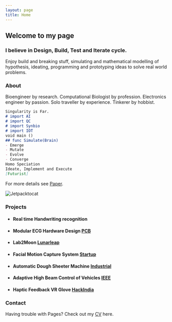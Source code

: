```yaml
---
layout: page
title: Home
---
```


## Welcome to my page
### I believe in Design, Build, Test and Iterate cycle.

Enjoy build and breaking stuff, simulating and mathematical modelling of hypothesis, ideating, programming and prototyping ideas to solve real world problems.

### About
Bioengineer by research.
Computational Biologist by profession.
Electronics engineer by passion.
Solo traveller by experience.
Tinkerer by hobbist.

```markdown
Singularity is Far.
# import AI
# import QC
# import Synbio
# import IOT
void main ()
## func Simulate(Brain)
- Emerge
- Mutate
- Evolve
- Converge
Homo Speciation
Ideate, Implement and Execute
[Futurist]
```
For more details see [Paper](https://www.intechopen.com/books/synthetic-biology-new-interdisciplinary-science/synthetic-biology-artificial-intelligence-and-quantum-computing).

![Jetpacktocat](https://octodex.github.com/images/jetpacktocat.png)

### Projects
* ####  Real time Handwriting recognition
* ####  Modular ECG Hardware Design [PCB](https://www.freelancer.in/u/ghanendra22/portfolio/Bluetooth-Low-Energy-RF-PCB-to-gather-ambient-light-data-4521156?w=f&ngsw-bypass=)
* ####  Lab2Moon [Lunarleap](https://www.youtube.com/watch?v=QQhw1NQdp1o&feature=youtu.be)
* ####  Facial Motion Capture System [Startup](https://www.youtube.com/watch?v=sC6cnasY9sw)
* ####  Automatic Dough Sheeter Machine [Industrial](https://www.freelancer.in/u/ghanendra22/portfolio/Industrial-Automatic-Dough-Sheeter-Machine-used-in-Bakery-4521276?w=f&ngsw-bypass=)
* ####  Adaptive High Beam Control of Vehicles [IEEE](https://transmitter.ieee.org/makerproject/view/28283)
* ####  Haptic Feedback VR Glove [HackIndia](https://devpost.com/software/feelvr)

### Contact
Having trouble with Pages? Check out my [CV](https://github.com/Ghanendra19213/Hi/blob/master/ghanendra_CV.pdf) here.

